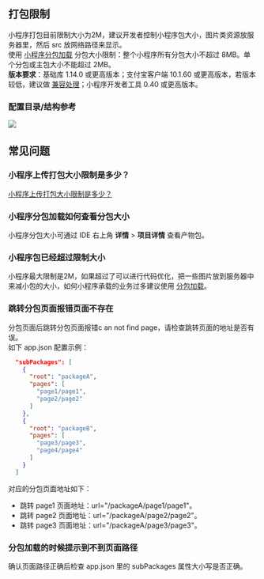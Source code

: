 ## 打包限制
小程序打包目前限制大小为2M，建议开发者控制小程序包大小，图片类资源放服务器里，然后 src 放网络路径来显示。<br />使用 [小程序分包加载](https://opendocs.alipay.com/mini/framework/subpackages) 分包大小限制：整个小程序所有分包大小不超过 8MB。单个分包或主包大小不能超过 2MB。<br />**版本要求**：基础库 1.14.0 或更高版本；支付宝客户端 10.1.60 或更高版本，若版本较低，建议做 [兼容处理](https://opendocs.alipay.com/mini/framework/compatibility)；小程序开发者工具 0.40 或更高版本。

### 配置目录/结构参考
![](https://gw.alipayobjects.com/zos/sptworksff_prod/a15d47e8-6eb5-4019-84a9-e75e21d29570.png#align=left&display=inline&height=842&margin=%5Bobject%20Object%5D&originHeight=842&originWidth=753&status=done&style=none&width=753)

## 常见问题

### 小程序上传打包大小限制是多少？
[小程序上传打包大小限制是多少？](https://opendocs.alipay.com/support/01rb3i)

### 小程序分包加载如何查看分包大小
小程序分包大小可通过 IDE 右上角 **详情** > **项目详情** 查看产物包。

### 小程序包已经超过限制大小
小程序最大限制是2M，如果超过了可以进行代码优化，把一些图片放到服务器中来减小包的大小，如何小程序承载的业务过多建议使用 [分包加载](https://opendocs.alipay.com/mini/framework/subpackages)。

### 跳转分包页面报错页面不存在
分包页面后跳转分包页面报错c an not find page，请检查跳转页面的地址是否有误。<br />
如下 app.json 配置示例：
```json
  "subPackages": [ 
    {     
      "root": "packageA",   
      "pages": [      
        "page1/page1", 
        "page2/page2"   
      ]   
    },   
    {    
      "root": "packageB",    
      "pages": [   
        "page3/page3",     
        "page4/page4" 
      ]   
    } 
  ]
```
对应的分包页面地址如下：

- 跳转 page1 页面地址：url="/packageA/page1/page1"。
- 跳转 page2 页面地址：url="/packageA/page2/page2"。
- 跳转 page3 页面地址：url="/packageA/page3/page3"。

### 分包加载的时候提示到不到页面路径
确认页面路径正确后检查 app.json 里的 subPackages 属性大小写是否正确。
